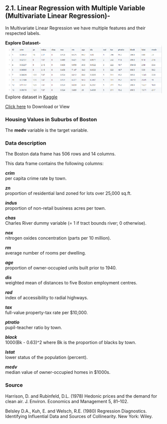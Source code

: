## 2.1. Linear Regression with Multiple Variable (Multivariate Linear Regression)-

In Multivariate Linear Regression we have multiple features and their respected labels.

**Explore Dataset-** 
![enter image description here](https://raw.githubusercontent.com/Dipeshpal/Machine-Learning/master/Raw%20Images/Boston%20House%20Dataset.PNG)
Explore dataset in [Kaggle](https://www.kaggle.com/c/boston-housing)

[Click here](https://github.com/Dipeshpal/Machine-Learning/blob/master/Linear%20Regression/Boston%20House%20Dataset.csv) to Download or View

### Housing Values in Suburbs of Boston

The  **medv**  variable is the target variable.

### Data description

The Boston data frame has 506 rows and 14 columns.

This data frame contains the following columns:

**_crim_**  
per capita crime rate by town.

**_zn_**  
proportion of residential land zoned for lots over 25,000 sq.ft.

_**indus**_  
proportion of non-retail business acres per town.

_**chas**_  
Charles River dummy variable (= 1 if tract bounds river; 0 otherwise).

_**nox**_  
nitrogen oxides concentration (parts per 10 million).

_**rm**_  
average number of rooms per dwelling.

_**age**_  
proportion of owner-occupied units built prior to 1940.

_**dis**_  
weighted mean of distances to five Boston employment centres.

_**rad**_  
index of accessibility to radial highways.

_**tax**_  
full-value property-tax rate per  $10,000.

_**ptratio**_  
pupil-teacher ratio by town.

_**black**_  
1000(Bk - 0.63)^2 where Bk is the proportion of blacks by town.

_**lstat**_  
lower status of the population (percent).

_**medv**_  
median value of owner-occupied homes in  $1000s.

### Source

Harrison, D. and Rubinfeld, D.L. (1978) Hedonic prices and the demand for clean air. J. Environ. Economics and Management 5, 81–102.

Belsley D.A., Kuh, E. and Welsch, R.E. (1980) Regression Diagnostics. Identifying Influential Data and Sources of Collinearity. New York: Wiley.

